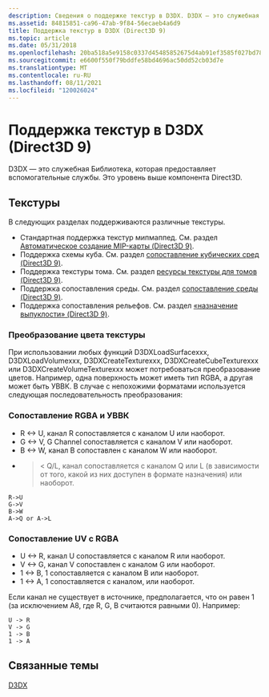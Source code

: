 ```yaml
---
description: Сведения о поддержке текстур в D3DX. D3DX — это служебная Библиотека, которая предоставляет вспомогательные службы. Это уровень выше компонента Direct3D.
ms.assetid: 84815851-ca96-47ab-9f84-56ecaeb4a6d9
title: Поддержка текстур в D3DX (Direct3D 9)
ms.topic: article
ms.date: 05/31/2018
ms.openlocfilehash: 20ba518a5e9158c0337d45485852675d4ab91ef3585f027bd78fc51164c40466
ms.sourcegitcommit: e6600f550f79bddfe58bd4696ac50dd52cb03d7e
ms.translationtype: MT
ms.contentlocale: ru-RU
ms.lasthandoff: 08/11/2021
ms.locfileid: "120026024"
---
```

# <a name="texture-support-in-d3dx-direct3d-9"></a>Поддержка текстур в D3DX (Direct3D 9)

D3DX — это служебная Библиотека, которая предоставляет вспомогательные службы. Это уровень выше компонента Direct3D.

## <a name="textures"></a>Текстуры

В следующих разделах поддерживаются различные текстуры.

-   Стандартная поддержка текстур мипмаппед. См. раздел [Автоматическое создание MIP-карты (Direct3D 9)](automatic-generation-of-mipmaps.md).
-   Поддержка схемы куба. См. раздел [сопоставление кубических сред (Direct3D 9)](cubic-environment-mapping.md).
-   Поддержка текстуры тома. См. раздел [ресурсы текстуры для томов (Direct3D 9)](volume-texture-resources.md).
-   Поддержка сопоставления среды. См. раздел [сопоставление среды (Direct3D 9)](environment-mapping.md).
-   Поддержка сопоставления рельефов. См. раздел [«назначение выпуклости» (Direct3D 9)](bump-mapping.md).

### <a name="texture-color-conversion"></a>Преобразование цвета текстуры

При использовании любых функций D3DXLoadSurfacexxx, D3DXLoadVolumexxx, D3DXCreateTexturexxx, D3DXCreateCubeTexturexxx или D3DXCreateVolumeTexturexxx может потребоваться преобразование цветов. Например, одна поверхность может иметь тип RGBA, а другая может быть УВВК. В случае с непохожими форматами используется следующая последовательность преобразования:

### <a name="mapping-rgba-to-uvwq"></a>Сопоставление RGBA и УВВК

-   R <-> U, канал R сопоставляется с каналом U или наоборот.
-   G <-> V, G Channel сопоставляется с каналом V или наоборот.
-   B <-> W, канал B сопоставлен с каналом W или наоборот.
-   > < Q/L, канал сопоставляется с каналом Q или L (в зависимости от того, какой из них доступен в формате назначения) или наоборот.


```
R->U
G->V
B->W
A->Q or A->L
```



### <a name="mapping-uv-to-rgba"></a>Сопоставление UV с RGBA

-   U <-> R, канал U сопоставляется с каналом R или наоборот.
-   V <-> G, канал V сопоставлен с каналом G или наоборот.
-   1 <-> B, 1 сопоставляется с каналом B или наоборот.
-   1 <-> A, 1 сопоставляется с каналом, или наоборот.

Если канал не существует в источнике, предполагается, что он равен 1 (за исключением A8, где R, G, B считаются равными 0). Например:


```
U -> R
V -> G
1 -> B
1 -> A
```



## <a name="related-topics"></a>Связанные темы

<dl> <dt>

[D3DX](d3dx.md)
</dt> </dl>

 

 



